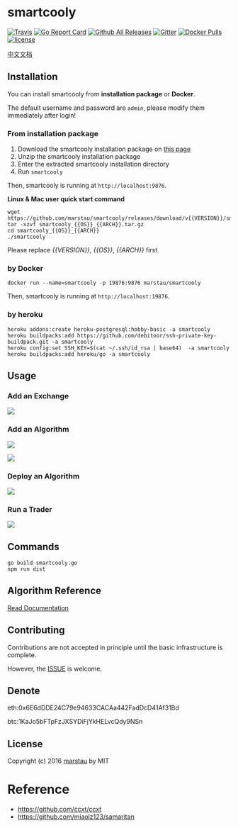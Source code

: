 # smartcooly

[![Travis](https://img.shields.io/travis/miaolz123/smartcooly.svg)](https://travis-ci.org/miaolz123/smartcooly) [![Go Report Card](https://goreportcard.com/badge/github.com/marstau/smartcooly)](https://goreportcard.com/report/github.com/marstau/smartcooly) [![Github All Releases](https://img.shields.io/github/downloads/miaolz123/smartcooly/total.svg)](https://github.com/marstau/smartcooly/releases) [![Gitter](https://img.shields.io/gitter/room/miaolz123/smartcooly.svg)](https://gitter.im/miaolz123-smartcooly/Lobby?utm_source=share-link&utm_medium=link&utm_campaign=share-link) [![Docker Pulls](https://img.shields.io/docker/pulls/miaolz123/smartcooly.svg)](https://hub.docker.com/r/miaolz123/smartcooly/) [![license](https://img.shields.io/github/license/miaolz123/smartcooly.svg)](https://github.com/marstau/smartcooly/blob/master/LICENSE)

[中文文档](http://smartcooly.stockdb.org/#/zh-cn)

## Installation

You can install smartcooly from **installation package** or **Docker**.

The default username and password are `admin`, please modify them immediately after login!

### From installation package

1. Download the smartcooly installation package on [this page](https://github.com/marstau/smartcooly/releases)
2. Unzip the smartcooly installation package
3. Enter the extracted smartcooly installation directory
4. Run `smartcooly`

Then, smartcooly is running at `http://localhost:9876`.

**Linux & Mac user quick start command**

```shell
wget https://github.com/marstau/smartcooly/releases/download/v{{VERSION}}/smartcooly_{{OS}}_{{ARCH}}.tar.gz
tar -xzvf smartcooly_{{OS}}_{{ARCH}}.tar.gz
cd smartcooly_{{OS}}_{{ARCH}}
./smartcooly
```

Please replace *{{VERSION}}*, *{{OS}}*, *{{ARCH}}* first.

### by Docker

```shell
docker run --name=smartcooly -p 19876:9876 marstau/smartcooly
```

Then, smartcooly is running at `http://localhost:19876`.

### by heroku

```
heroku addons:create heroku-postgresql:hobby-basic -a smartcooly
heroku buildpacks:add https://github.com/debitoor/ssh-private-key-buildpack.git -a smartcooly
heroku config:set SSH_KEY=$(cat ~/.ssh/id_rsa | base64)  -a smartcooly
heroku buildpacks:add heroku/go -a smartcooly
```
## Usage

### Add an Exchange

![](https://raw.githubusercontent.com/miaolz123/smartcooly/master/docs/_media/add-exchange.png)

### Add an Algorithm

![](https://raw.githubusercontent.com/miaolz123/smartcooly/master/docs/_media/add-algorithm.png)

![](https://raw.githubusercontent.com/miaolz123/smartcooly/master/docs/_media/edit-algorithm.png)

### Deploy an Algorithm

![](https://raw.githubusercontent.com/miaolz123/smartcooly/master/docs/_media/add-trader.png)

### Run a Trader

![](https://raw.githubusercontent.com/miaolz123/smartcooly/master/docs/_media/run-trader.png)

## Commands

```
go build smartcooly.go
npm run dist
```

## Algorithm Reference

[Read Documentation](http://smartcooly.stockdb.org/#/#algorithm-reference)

## Contributing

Contributions are not accepted in principle until the basic infrastructure is complete.

However, the [ISSUE](https://github.com/marstau/smartcooly/issues) is welcome.

## Denote

eth:0x6E6dDDE24C79e94633CACAa442FadDcD41Af31Bd

btc:1KaJo5bFTpFzJXSYDiFjYkHELvcQdy9NSn


## License

Copyright (c) 2016 [marstau](https://github.com/marstau) by MIT

# Reference

* <https://github.com/ccxt/ccxt>
* <https://github.com/miaolz123/samaritan>

